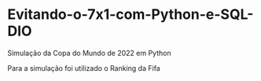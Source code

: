 # Evitando-o-7x1-com-Python-e-SQL-DIO
Simulação da Copa do Mundo de 2022 em Python

Para a simulação foi utilizado o Ranking da Fifa

